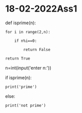 # 18-02-2022Ass1
def isprime(n):

    for i in range(2,n):

        if n%i==0:

            return False

    return True

    

    

n=int(input('enter n:'))

if isprime(n):

    print('prime')

else:

    print('not prime')
